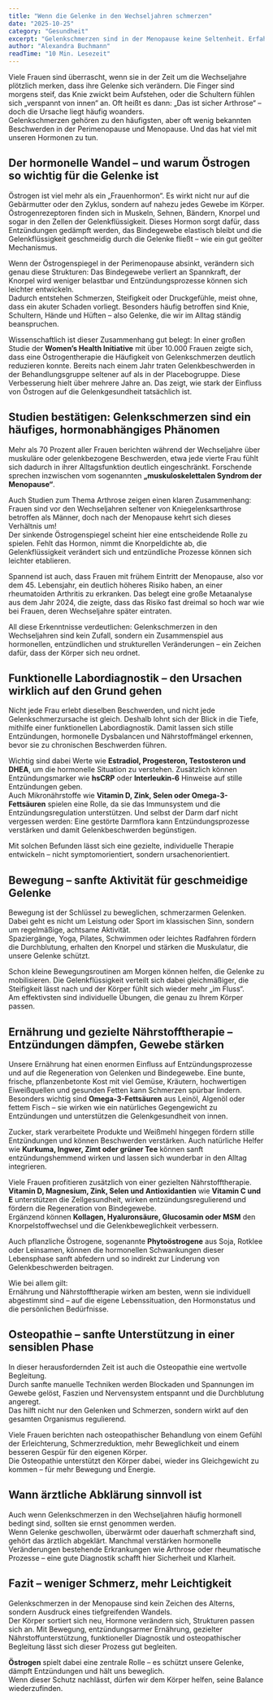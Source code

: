 ```yaml
---
title: "Wenn die Gelenke in den Wechseljahren schmerzen"  
date: "2025-10-25"  
category: "Gesundheit"  
excerpt: "Gelenkschmerzen sind in der Menopause keine Seltenheit. Erfahre, warum sinkende Östrogenspiegel die Gelenke beeinflussen, wie Bewegung, Ernährung und Osteopathie helfen können – und wann ärztliche Abklärung wichtig ist."  
author: "Alexandra Buchmann"  
readTime: "10 Min. Lesezeit"  
---
```


Viele Frauen sind überrascht, wenn sie in der Zeit um die Wechseljahre plötzlich merken, dass ihre Gelenke sich verändern. Die Finger sind morgens steif, das Knie zwickt beim Aufstehen, oder die Schultern fühlen sich „verspannt von innen“ an. Oft heißt es dann: „Das ist sicher Arthrose“ – doch die Ursache liegt häufig woanders.  
Gelenkschmerzen gehören zu den häufigsten, aber oft wenig bekannten Beschwerden in der Perimenopause und Menopause. Und das hat viel mit unseren Hormonen zu tun.  

## Der hormonelle Wandel – und warum Östrogen so wichtig für die Gelenke ist  

Östrogen ist viel mehr als ein „Frauenhormon“. Es wirkt nicht nur auf die Gebärmutter oder den Zyklus, sondern auf nahezu jedes Gewebe im Körper.  
Östrogenrezeptoren finden sich in Muskeln, Sehnen, Bändern, Knorpel und sogar in den Zellen der Gelenkflüssigkeit. Dieses Hormon sorgt dafür, dass Entzündungen gedämpft werden, das Bindegewebe elastisch bleibt und die Gelenkflüssigkeit geschmeidig durch die Gelenke fließt – wie ein gut geölter Mechanismus.  

Wenn der Östrogenspiegel in der Perimenopause absinkt, verändern sich genau diese Strukturen: Das Bindegewebe verliert an Spannkraft, der Knorpel wird weniger belastbar und Entzündungsprozesse können sich leichter entwickeln.  
Dadurch entstehen Schmerzen, Steifigkeit oder Druckgefühle, meist ohne, dass ein akuter Schaden vorliegt. Besonders häufig betroffen sind Knie, Schultern, Hände und Hüften – also Gelenke, die wir im Alltag ständig beanspruchen.  

Wissenschaftlich ist dieser Zusammenhang gut belegt: In einer großen Studie der **Women’s Health Initiative** mit über 10.000 Frauen zeigte sich, dass eine Östrogentherapie die Häufigkeit von Gelenkschmerzen deutlich reduzieren konnte. Bereits nach einem Jahr traten Gelenkbeschwerden in der Behandlungsgruppe seltener auf als in der Placebogruppe. Diese Verbesserung hielt über mehrere Jahre an. Das zeigt, wie stark der Einfluss von Östrogen auf die Gelenkgesundheit tatsächlich ist.  

## Studien bestätigen: Gelenkschmerzen sind ein häufiges, hormonabhängiges Phänomen  

Mehr als 70 Prozent aller Frauen berichten während der Wechseljahre über muskuläre oder gelenkbezogene Beschwerden, etwa jede vierte Frau fühlt sich dadurch in ihrer Alltagsfunktion deutlich eingeschränkt. Forschende sprechen inzwischen vom sogenannten **„muskuloskelettalen Syndrom der Menopause“**.  

Auch Studien zum Thema Arthrose zeigen einen klaren Zusammenhang: Frauen sind vor den Wechseljahren seltener von Kniegelenksarthrose betroffen als Männer, doch nach der Menopause kehrt sich dieses Verhältnis um!  
Der sinkende Östrogenspiegel scheint hier eine entscheidende Rolle zu spielen. Fehlt das Hormon, nimmt die Knorpeldichte ab, die Gelenkflüssigkeit verändert sich und entzündliche Prozesse können sich leichter etablieren.  

Spannend ist auch, dass Frauen mit frühem Eintritt der Menopause, also vor dem 45. Lebensjahr, ein deutlich höheres Risiko haben, an einer rheumatoiden Arthritis zu erkranken. Das belegt eine große Metaanalyse aus dem Jahr 2024, die zeigte, dass das Risiko fast dreimal so hoch war wie bei Frauen, deren Wechseljahre später eintraten.  

All diese Erkenntnisse verdeutlichen: Gelenkschmerzen in den Wechseljahren sind kein Zufall, sondern ein Zusammenspiel aus hormonellen, entzündlichen und strukturellen Veränderungen – ein Zeichen dafür, dass der Körper sich neu ordnet.  

## Funktionelle Labordiagnostik – den Ursachen wirklich auf den Grund gehen  

Nicht jede Frau erlebt dieselben Beschwerden, und nicht jede Gelenkschmerzursache ist gleich. Deshalb lohnt sich der Blick in die Tiefe, mithilfe einer funktionellen Labordiagnostik. Damit lassen sich stille Entzündungen, hormonelle Dysbalancen und Nährstoffmängel erkennen, bevor sie zu chronischen Beschwerden führen.  

Wichtig sind dabei Werte wie **Estradiol, Progesteron, Testosteron und DHEA**, um die hormonelle Situation zu verstehen. Zusätzlich können Entzündungsmarker wie **hsCRP** oder **Interleukin-6** Hinweise auf stille Entzündungen geben.  
Auch Mikronährstoffe wie **Vitamin D, Zink, Selen oder Omega-3-Fettsäuren** spielen eine Rolle, da sie das Immunsystem und die Entzündungsregulation unterstützen. Und selbst der Darm darf nicht vergessen werden: Eine gestörte Darmflora kann Entzündungsprozesse verstärken und damit Gelenkbeschwerden begünstigen.  

Mit solchen Befunden lässt sich eine gezielte, individuelle Therapie entwickeln – nicht symptomorientiert, sondern ursachenorientiert.  

## Bewegung – sanfte Aktivität für geschmeidige Gelenke  

Bewegung ist der Schlüssel zu beweglichen, schmerzarmen Gelenken. Dabei geht es nicht um Leistung oder Sport im klassischen Sinn, sondern um regelmäßige, achtsame Aktivität.  
Spaziergänge, Yoga, Pilates, Schwimmen oder leichtes Radfahren fördern die Durchblutung, erhalten den Knorpel und stärken die Muskulatur, die unsere Gelenke schützt.  

Schon kleine Bewegungsroutinen am Morgen können helfen, die Gelenke zu mobilisieren. Die Gelenkflüssigkeit verteilt sich dabei gleichmäßiger, die Steifigkeit lässt nach und der Körper fühlt sich wieder mehr „im Fluss“.  
Am effektivsten sind individuelle Übungen, die genau zu Ihrem Körper passen.  

## Ernährung und gezielte Nährstofftherapie – Entzündungen dämpfen, Gewebe stärken  

Unsere Ernährung hat einen enormen Einfluss auf Entzündungsprozesse und auf die Regeneration von Gelenken und Bindegewebe. Eine bunte, frische, pflanzenbetonte Kost mit viel Gemüse, Kräutern, hochwertigen Eiweißquellen und gesunden Fetten kann Schmerzen spürbar lindern. Besonders wichtig sind **Omega-3-Fettsäuren** aus Leinöl, Algenöl oder fettem Fisch – sie wirken wie ein natürliches Gegengewicht zu Entzündungen und unterstützen die Gelenkgesundheit von innen.  

Zucker, stark verarbeitete Produkte und Weißmehl hingegen fördern stille Entzündungen und können Beschwerden verstärken. Auch natürliche Helfer wie **Kurkuma, Ingwer, Zimt oder grüner Tee** können sanft entzündungshemmend wirken und lassen sich wunderbar in den Alltag integrieren.  

Viele Frauen profitieren zusätzlich von einer gezielten Nährstofftherapie.  
**Vitamin D, Magnesium, Zink, Selen und Antioxidantien** wie **Vitamin C und E** unterstützen die Zellgesundheit, wirken entzündungsregulierend und fördern die Regeneration von Bindegewebe.  
Ergänzend können **Kollagen, Hyaluronsäure, Glucosamin oder MSM** den Knorpelstoffwechsel und die Gelenkbeweglichkeit verbessern.  

Auch pflanzliche Östrogene, sogenannte **Phytoöstrogene** aus Soja, Rotklee oder Leinsamen, können die hormonellen Schwankungen dieser Lebensphase sanft abfedern und so indirekt zur Linderung von Gelenkbeschwerden beitragen.  

Wie bei allem gilt:  
Ernährung und Nährstofftherapie wirken am besten, wenn sie individuell abgestimmt sind – auf die eigene Lebenssituation, den Hormonstatus und die persönlichen Bedürfnisse.  

## Osteopathie – sanfte Unterstützung in einer sensiblen Phase  

In dieser herausfordernden Zeit ist auch die Osteopathie eine wertvolle Begleitung.  
Durch sanfte manuelle Techniken werden Blockaden und Spannungen im Gewebe gelöst, Faszien und Nervensystem entspannt und die Durchblutung angeregt.  
Das hilft nicht nur den Gelenken und Schmerzen, sondern wirkt auf den gesamten Organismus regulierend.  

Viele Frauen berichten nach osteopathischer Behandlung von einem Gefühl der Erleichterung, Schmerzreduktion, mehr Beweglichkeit und einem besseren Gespür für den eigenen Körper.  
Die Osteopathie unterstützt den Körper dabei, wieder ins Gleichgewicht zu kommen – für mehr Bewegung und Energie.  

## Wann ärztliche Abklärung sinnvoll ist  

Auch wenn Gelenkschmerzen in den Wechseljahren häufig hormonell bedingt sind, sollten sie ernst genommen werden.  
Wenn Gelenke geschwollen, überwärmt oder dauerhaft schmerzhaft sind, gehört das ärztlich abgeklärt. Manchmal verstärken hormonelle Veränderungen bestehende Erkrankungen wie Arthrose oder rheumatische Prozesse – eine gute Diagnostik schafft hier Sicherheit und Klarheit.  

## Fazit – weniger Schmerz, mehr Leichtigkeit  

Gelenkschmerzen in der Menopause sind kein Zeichen des Alterns, sondern Ausdruck eines tiefgreifenden Wandels.  
Der Körper sortiert sich neu, Hormone verändern sich, Strukturen passen sich an. Mit Bewegung, entzündungsarmer Ernährung, gezielter Nährstoffunterstützung, funktioneller Diagnostik und osteopathischer Begleitung lässt sich dieser Prozess gut begleiten.  

**Östrogen** spielt dabei eine zentrale Rolle – es schützt unsere Gelenke, dämpft Entzündungen und hält uns beweglich.  
Wenn dieser Schutz nachlässt, dürfen wir dem Körper helfen, seine Balance wiederzufinden.  